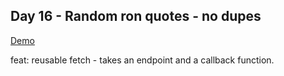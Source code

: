 ## Day 16 - Random ron quotes - no dupes

[Demo](http://oit2.scps.nyu.edu/~devereld/ferdinandi/3-random-ron/random-ron.html)

feat: reusable fetch - takes an endpoint and a callback function.